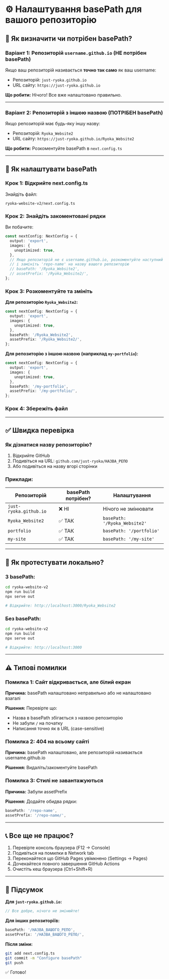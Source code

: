 # ⚙️ Налаштування basePath для вашого репозиторію

## 🤔 Як визначити чи потрібен basePath?

### Варіант 1: Репозиторій `username.github.io` (НЕ потрібен basePath)

Якщо ваш репозиторій називається **точно так само** як ваш username:
- Репозиторій: `just-ryoka.github.io`
- URL сайту: `https://just-ryoka.github.io`

**Що робити:** Нічого! Все вже налаштовано правильно.

---

### Варіант 2: Репозиторій з іншою назвою (ПОТРІБЕН basePath)

Якщо репозиторій має будь-яку іншу назву:
- Репозиторій: `Ryoka_Website2`
- URL сайту: `https://just-ryoka.github.io/Ryoka_Website2`

**Що робити:** Розкоментуйте basePath в `next.config.ts`

---

## 📝 Як налаштувати basePath

### Крок 1: Відкрийте next.config.ts

Знайдіть файл:
```
ryoka-website-v2/next.config.ts
```

### Крок 2: Знайдіть закоментовані рядки

Ви побачите:
```typescript
const nextConfig: NextConfig = {
  output: 'export',
  images: {
    unoptimized: true,
  },
  // Якщо репозиторій не є username.github.io, розкоментуйте наступний рядок
  // і замініть 'repo-name' на назву вашого репозиторію
  // basePath: '/Ryoka_Website2',
  // assetPrefix: '/Ryoka_Website2/',
};
```

### Крок 3: Розкоментуйте та змініть

**Для репозиторію `Ryoka_Website2`:**
```typescript
const nextConfig: NextConfig = {
  output: 'export',
  images: {
    unoptimized: true,
  },
  basePath: '/Ryoka_Website2',
  assetPrefix: '/Ryoka_Website2/',
};
```

**Для репозиторію з іншою назвою (наприклад `my-portfolio`):**
```typescript
const nextConfig: NextConfig = {
  output: 'export',
  images: {
    unoptimized: true,
  },
  basePath: '/my-portfolio',
  assetPrefix: '/my-portfolio/',
};
```

### Крок 4: Збережіть файл

---

## ✅ Швидка перевірка

### Як дізнатися назву репозиторію?

1. Відкрийте GitHub
2. Подивіться на URL: `github.com/just-ryoka/НАЗВА_РЕПО`
3. Або подивіться на назву вгорі сторінки

### Приклади:

| Репозиторій | basePath потрібен? | Налаштування |
|-------------|-------------------|--------------|
| `just-ryoka.github.io` | ❌ НІ | Нічого не змінювати |
| `Ryoka_Website2` | ✅ ТАК | `basePath: '/Ryoka_Website2'` |
| `portfolio` | ✅ ТАК | `basePath: '/portfolio'` |
| `my-site` | ✅ ТАК | `basePath: '/my-site'` |

---

## 🧪 Як протестувати локально?

### З basePath:
```bash
cd ryoka-website-v2
npm run build
npx serve out

# Відкрийте: http://localhost:3000/Ryoka_Website2
```

### Без basePath:
```bash
cd ryoka-website-v2
npm run build
npx serve out

# Відкрийте: http://localhost:3000
```

---

## ⚠️ Типові помилки

### Помилка 1: Сайт відкривається, але білий екран
**Причина:** basePath налаштовано неправильно або не налаштовано взагалі

**Рішення:** Перевірте що:
- Назва в basePath збігається з назвою репозиторію
- Не забули `/` на початку
- Написання точно як в URL (case-sensitive)

### Помилка 2: 404 на всьому сайті
**Причина:** basePath налаштовано, але репозиторій називається username.github.io

**Рішення:** Видаліть/закоментуйте basePath

### Помилка 3: Стилі не завантажуються
**Причина:** Забули assetPrefix

**Рішення:** Додайте обидва рядки:
```typescript
basePath: '/repo-name',
assetPrefix: '/repo-name/',
```

---

## 📞 Все ще не працює?

1. Перевірте консоль браузера (F12 → Console)
2. Подивіться на помилки в Network tab
3. Переконайтеся що GitHub Pages увімкнено (Settings → Pages)
4. Дочекайтеся повного завершення GitHub Actions
5. Очистіть кеш браузера (Ctrl+Shift+R)

---

## 🎯 Підсумок

**Для `just-ryoka.github.io`:**
```typescript
// Все добре, нічого не змінюйте!
```

**Для інших репозиторіїв:**
```typescript
basePath: '/НАЗВА_ВАШОГО_РЕПО',
assetPrefix: '/НАЗВА_ВАШОГО_РЕПО/',
```

**Після зміни:**
```bash
git add next.config.ts
git commit -m "Configure basePath"
git push
```

✅ Готово!
